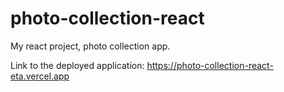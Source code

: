 # photo-collection-react
My react project, photo collection app.

Link to the deployed application: https://photo-collection-react-eta.vercel.app
